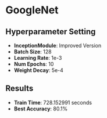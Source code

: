 # GoogleNet

## Hyperparameter Setting

- **InceptionModule**: Improved Version
- **Batch Size**: 128
- **Learning Rate**: 1e-3
- **Num Epochs**: 10
- **Weight Decay**: 5e-4

## Results

- **Train Time**: 728.152991 seconds
- **Best Accuracy**: 80.1%